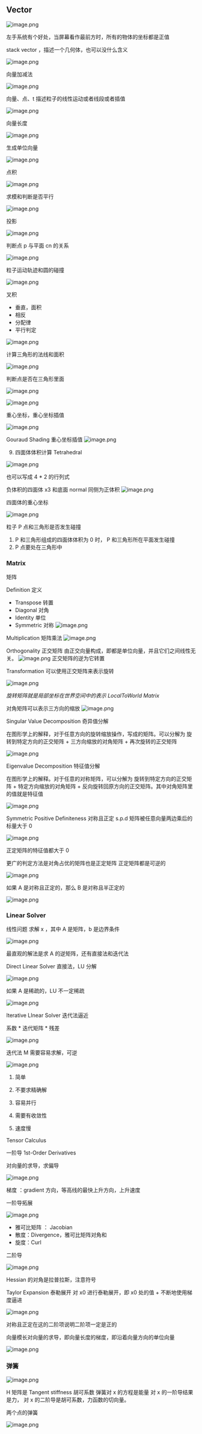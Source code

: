 ## Vector



![image.png](https://image-1253155090.cos.ap-nanjing.myqcloud.com/202306061824331.png)

左手系统有个好处，当屏幕看作最前方时，所有的物体的坐标都是正值

stack vector ，描述一个几何体，也可以没什么含义

![image.png](https://image-1253155090.cos.ap-nanjing.myqcloud.com/202306061826954.png)

向量加减法

![image.png](https://image-1253155090.cos.ap-nanjing.myqcloud.com/202306061827130.png)

向量、点、t 描述粒子的线性运动或者线段或者插值

![image.png](https://image-1253155090.cos.ap-nanjing.myqcloud.com/202306061833444.png)

向量长度

![image.png](https://image-1253155090.cos.ap-nanjing.myqcloud.com/202306061835005.png)

生成单位向量

![image.png](https://image-1253155090.cos.ap-nanjing.myqcloud.com/202306061836768.png)

点积

![image.png](https://image-1253155090.cos.ap-nanjing.myqcloud.com/202306061837965.png)

求模和判断是否平行

![image.png](https://image-1253155090.cos.ap-nanjing.myqcloud.com/202306061904572.png)

投影

![image.png](https://image-1253155090.cos.ap-nanjing.myqcloud.com/202306061917160.png)

判断点 p 与平面 cn 的关系

![image.png](https://image-1253155090.cos.ap-nanjing.myqcloud.com/202306061928735.png)

粒子运动轨迹和圆的碰撞

![image.png](https://image-1253155090.cos.ap-nanjing.myqcloud.com/202306061930170.png)

叉积
- 垂直，面积
- 相反
- 分配律
- 平行判定

![image.png](https://image-1253155090.cos.ap-nanjing.myqcloud.com/202306061933044.png)

计算三角形的法线和面积

![image.png](https://image-1253155090.cos.ap-nanjing.myqcloud.com/202306061935887.png)

判断点是否在三角形里面

![image.png](https://image-1253155090.cos.ap-nanjing.myqcloud.com/202306061945500.png)

![image.png](https://image-1253155090.cos.ap-nanjing.myqcloud.com/202306061947014.png)

重心坐标，重心坐标插值

![image.png](https://image-1253155090.cos.ap-nanjing.myqcloud.com/202306061955026.png)

Gouraud Shading
重心坐标插值
![image.png](https://image-1253155090.cos.ap-nanjing.myqcloud.com/202306061958432.png)


9. 四面体体积计算 Tetrahedral

![image.png](https://image-1253155090.cos.ap-nanjing.myqcloud.com/202306062000954.png)

也可以写成 4 * 2 的行列式

负体积的四面体
x3 和底面 normal 同侧为正体积
![image.png](https://image-1253155090.cos.ap-nanjing.myqcloud.com/202306062002762.png)

四面体的重心坐标

![image.png](https://image-1253155090.cos.ap-nanjing.myqcloud.com/202306062003528.png)

粒子 P 点和三角形是否发生碰撞

1. P 和三角形组成的四面体体积为 0 时， P 和三角形所在平面发生碰撞
2. P 点要处在三角形中

### Matrix
矩阵

Definition 定义
- Transpose 转置
- Diagonal 对角
- Identity 单位
- Symmetric 对称
![image.png](https://image-1253155090.cos.ap-nanjing.myqcloud.com/202306062011679.png)

Multiplication 矩阵乘法
![image.png](https://image-1253155090.cos.ap-nanjing.myqcloud.com/202306062014474.png)

Orthogonality 正交矩阵
由正交向量构成，即都是单位向量，并且它们之间线性无关。
![image.png](https://image-1253155090.cos.ap-nanjing.myqcloud.com/202306062015947.png)
正交矩阵的逆为它转置

Transformation
可以使用正交矩阵来表示旋转

![image.png](https://image-1253155090.cos.ap-nanjing.myqcloud.com/202306062019063.png)

*旋转矩阵就是局部坐标在世界空间中的表示 LocalToWorld Matrix*

对角矩阵可以表示三方向的缩放
![image.png](https://image-1253155090.cos.ap-nanjing.myqcloud.com/202306062021104.png)


Singular Value Decomposition
奇异值分解

在图形学上的解释，对于任意方向的旋转缩放操作，写成的矩阵。可以分解为 旋转到特定方向的正交矩阵 + 三方向缩放的对角矩阵 + 再次旋转的正交矩阵

![image.png](https://image-1253155090.cos.ap-nanjing.myqcloud.com/202306062026695.png)


Eigenvalue Decomposition 
特征值分解

在图形学上的解释。对于任意的对称矩阵，可以分解为 旋转到特定方向的正交矩阵 + 特定方向缩放的对角矩阵 + 反向旋转回原方向的正交矩阵。其中对角矩阵里的值就是特征值

![image.png](https://image-1253155090.cos.ap-nanjing.myqcloud.com/202306062033531.png)


Symmetric Positive Definiteness
对称且正定 s.p.d
矩阵被任意向量两边乘后的标量大于 0

![image.png](https://image-1253155090.cos.ap-nanjing.myqcloud.com/202306062040615.png)

正定矩阵的特征值都大于 0

更广的判定方法是对角占优的矩阵也是正定矩阵
正定矩阵都是可逆的

![image.png](https://image-1253155090.cos.ap-nanjing.myqcloud.com/202306062043802.png)

如果 A 是对称且正定的，那么 B 是对称且半正定的

![image.png](https://image-1253155090.cos.ap-nanjing.myqcloud.com/202306071020024.png)

### Linear Solver
线性问题
求解 x ，其中 A 是矩阵，b 是边界条件

![image.png](https://image-1253155090.cos.ap-nanjing.myqcloud.com/202306071041575.png)

最直观的解法是求 A 的逆矩阵，还有直接法和迭代法

Direct Linear Solver 
直接法，LU 分解

![image.png](https://image-1253155090.cos.ap-nanjing.myqcloud.com/202306071047010.png)

如果 A 是稀疏的，LU 不一定稀疏

![image.png](https://image-1253155090.cos.ap-nanjing.myqcloud.com/202306071052057.png)

Iterative LInear Solver 迭代法逼近

系数 * 迭代矩阵 * 残差

![image.png](https://image-1253155090.cos.ap-nanjing.myqcloud.com/202306071059865.png)

迭代法 M 需要容易求解，可逆

![image.png](https://image-1253155090.cos.ap-nanjing.myqcloud.com/202306071101566.png)

1. 简单
2. 不要求精确解
3. 容易并行

1. 需要有收敛性
2. 速度慢

Tensor Calculus

一阶导 1st-Order Derivatives

对向量的求导，求偏导 

![image.png](https://image-1253155090.cos.ap-nanjing.myqcloud.com/202306071341699.png)

梯度 ：gradient 方向，等高线的最快上升方向，上升速度

一阶导拓展

![image.png](https://image-1253155090.cos.ap-nanjing.myqcloud.com/202306071345364.png)

- 雅可比矩阵 ： Jacobian
- 散度：Divergence，雅可比矩阵对角和
- 旋度：Curl

二阶导

![image.png](https://image-1253155090.cos.ap-nanjing.myqcloud.com/202306071350913.png)

Hessian 的对角是拉普拉斯，注意符号

Taylor  Expansion 泰勒展开
对 x0 进行泰勒展开，即 x0 处的值 + 不断地使用梯度逼进

![image.png](https://image-1253155090.cos.ap-nanjing.myqcloud.com/202306071354672.png)

对称且正定在这的二阶项说明二阶项一定是正的

向量模长对向量的求导，即向量长度的梯度，即沿着向量方向的单位向量

![image.png](https://image-1253155090.cos.ap-nanjing.myqcloud.com/202306071359887.png)

### 弹簧

![image.png](https://image-1253155090.cos.ap-nanjing.myqcloud.com/202306071409408.png)

H 矩阵是 Tangent stiffness 胡可系数
弹簧对 x 的方程是能量
对 x 的一阶导结果是力，
对 x 的二阶导是胡可系数，力函数的切向量。

两个点的弹簧

![image.png](https://image-1253155090.cos.ap-nanjing.myqcloud.com/202306071419100.png)
